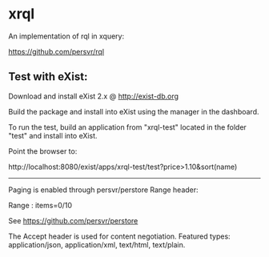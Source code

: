 xrql
====

An implementation of rql in xquery:

https://github.com/persvr/rql

Test with eXist:
--------

Download and install eXist 2.x @ http://exist-db.org

Build the package and install into eXist using the manager in the dashboard.

To run the test, build an application from "xrql-test" located in the folder "test" and install into eXist.

Point the browser to:

http://localhost:8080/exist/apps/xrql-test/test?price>1.10&sort(name)

---

Paging is enabled through persvr/perstore Range header:

Range : items=0/10

See https://github.com/persvr/perstore

The Accept header is used for content negotiation. Featured types: application/json, application/xml, text/html, text/plain.
